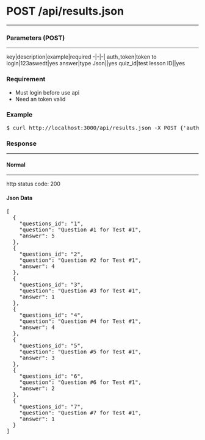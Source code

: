 # POST /api/results.json
---
### Parameters (POST)
---
key|description|example|required
-|-|-|
auth_token|token to login|123aswedt|yes
answer|type Json||yes
quiz_id|test lesson ID||yes

### Requirement
* Must login before use api
* Need an token valid
 
### Example
<pre>
$ curl http://localhost:3000/api/results.json -X POST {'auth_token':'Yh4Qqo56TM774ibAw2f9','answer':[array json data], 'quiz_id':12}
</pre>

### Response
---

#### Normal
---
http status code: 200
#### Json Data
<pre>
[
  {
    "questions_id": "1",
    "question": "Question #1 for Test #1",
    "answer": 5
  },
  {
    "questions_id": "2",
    "question": "Question #2 for Test #1",
    "answer": 4
  },
  {
    "questions_id": "3",
    "question": "Question #3 for Test #1",
    "answer": 1
  },
  {
    "questions_id": "4",
    "question": "Question #4 for Test #1",
    "answer": 4
  },
  {
    "questions_id": "5",
    "question": "Question #5 for Test #1",
    "answer": 3
  },
  {
    "questions_id": "6",
    "question": "Question #6 for Test #1",
    "answer": 2
  },
  {
    "questions_id": "7",
    "question": "Question #7 for Test #1",
    "answer": 1
  }
]
</pre>